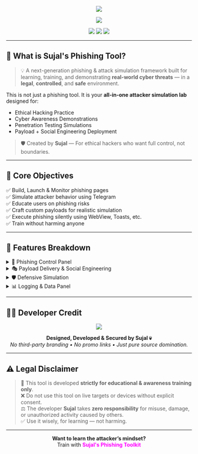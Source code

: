 <p align="center">
  <img src="https://readme-typing-svg.demolab.com?font=Fira+Code&weight=800&size=30&pause=1000&center=true&vCenter=true&color=FF4500&background=00000000&width=1000&lines=Sujal's+Ultimate+Phishing+Toolkit;Silently+Control+Devices+%7C+Train+Like+A+Pro;Elite+Telegram-Based+Attack+Simulation+Tool" />
</p>

<p align="center">
  <img src="https://readme-typing-svg.demolab.com?font=Orbitron&size=28&duration=4000&pause=1000&color=00FFD1&center=true&vCenter=true&width=1000&lines=Phishing+%7C+Payload+Delivery+%7C+Social+Engineering;Crafted+For+Cyber+Security+Students+%26+Ethical+Pentesters" />
</p>

<p align="center">
  <img src="https://img.shields.io/badge/Developed%20By-Sujal%20Chavda-FF1493?style=for-the-badge&logo=github" />
  <img src="https://img.shields.io/badge/Category-Phishing%20%7C%20Payloads-blueviolet?style=for-the-badge&logo=security" />
  <img src="https://img.shields.io/badge/Platform-Telegram%20%7C%20Android-green?style=for-the-badge&logo=android" />
</p>

---

## 🧠 What is Sujal's Phishing Tool?

> 💡 A next-generation phishing & attack simulation framework built for learning, training, and demonstrating **real-world cyber threats** — in a **legal**, **controlled**, and **safe** environment.

This is not just a phishing tool. It is your **all-in-one attacker simulation lab** designed for:

- Ethical Hacking Practice  
- Cyber Awareness Demonstrations  
- Penetration Testing Simulations  
- Payload + Social Engineering Deployment  

> 🛡️ Created by **Sujal** — For ethical hackers who want full control, not boundaries.

---

## 🎯 Core Objectives

✅ Build, Launch & Monitor phishing pages  
✅ Simulate attacker behavior using Telegram  
✅ Educate users on phishing risks  
✅ Craft custom payloads for realistic simulation  
✅ Execute phishing silently using WebView, Toasts, etc.  
✅ Train without harming anyone  

---

## 🚀 Features Breakdown

<details>
<summary>🧰 Phishing Control Panel</summary>

- 🧠 Full Telegram Bot Control  
- 🕵️ Create Fake Login Pages (Google, Instagram, Facebook, etc.)  
- 🌐 Auto URL Shortening for disguise  
- 🖼️ Custom Page Hosting  
- 📡 Real-time credentials capture  

</details>

<details>
<summary>🎭 Payload Delivery & Social Engineering</summary>

- 💣 Auto WebView Injection (silent page load)  
- 🛠️ Toast & Notification Spoof  
- 🔗 One-click execution with fake UI  
- 🔐 Capture password or OTP silently  
- 📸 Optional front cam capture on submit  

</details>

<details>
<summary>🛡️ Defensive Simulation</summary>

- 🔍 Awareness Training Demos  
- ⚠️ Fake Warning Pop-ups  
- 🔗 Spoofed Link Redirector  
- 🎯 Targeted Phishing Simulation for educational orgs  

</details>

<details>
<summary>📊 Logging & Data Panel</summary>

- 📥 Live credentials in Telegram  
- 📍 IP Address Logging  
- 🧭 Location Tracking via GPS links  
- 📁 Export logs to TXT/CSV  

</details>

---

## 🧑‍💻 Developer Credit

<p align="center">
  <img src="https://img.shields.io/badge/Made%20By-Sujal%20Chavda-orange?style=for-the-badge" />
</p>

<p align="center">
  <b>Designed, Developed & Secured by Sujal 💀</b><br>
  <i>No third-party branding • No promo links • Just pure source domination.</i>
</p>

---

## ⚠️ Legal Disclaimer

> 🚨 This tool is developed **strictly for educational & awareness training only**.  
> ❌ Do not use this tool on live targets or devices without explicit consent.  
> ⚖️ The developer **Sujal** takes **zero responsibility** for misuse, damage, or unauthorized activity caused by others.  
> ✅ Use it wisely, for learning — not harming.

---

<p align="center"><b>Want to learn the attacker’s mindset?</b><br>Train with <span style="color:#FF00FF"><b>Sujal's Phishing Toolkit</b></span></p>
